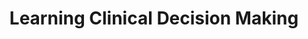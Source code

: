 ---
hackday: 22-london
links:
  presentation: https://trello.com/b/pqlMKiWO/nhs-hack
  website: https://trello.com/b/pqlMKiWO/nhs-hack
summary: Learning clinical decision making through selecting appropriate actions in
  sequence.
team:
- Tony
- Manish
- George
thumbnail: learning_clinical_decision_making.png
title: Learning Clinical Decision Making
---